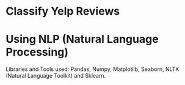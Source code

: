 # Classify Yelp Reviews 
# Using NLP (Natural Language Processing) 
Libraries and Tools used: Pandas, Numpy, Matplotlib, Seaborn, NLTK (Natural Language Toolkit) and Sklearn.
